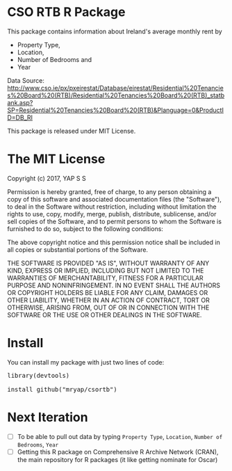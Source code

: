 # CSO RTB R Package

This package contains information about Ireland's average monthly rent by 
* Property Type, 
* Location, 
* Number of Bedrooms and 
* Year

Data Source: http://www.cso.ie/px/pxeirestat/Database/eirestat/Residential%20Tenancies%20Board%20(RTB)/Residential%20Tenancies%20Board%20(RTB)_statbank.asp?SP=Residential%20Tenancies%20Board%20(RTB)&Planguage=0&ProductID=DB_RI

This package is released under MIT License.

# The MIT License

Copyright (c) 2017, YAP S S

Permission is hereby granted, free of charge, to any person obtaining a copy of this software and associated documentation files (the "Software"), to deal in the Software without restriction, including without limitation the rights to use, copy, modify, merge, publish, distribute, sublicense, and/or sell copies of the Software, and to permit persons to whom the Software is furnished to do so, subject to the following conditions:

The above copyright notice and this permission notice shall be included in all copies or substantial portions of the Software.

THE SOFTWARE IS PROVIDED "AS IS", WITHOUT WARRANTY OF ANY KIND, EXPRESS OR IMPLIED, INCLUDING BUT NOT LIMITED TO THE WARRANTIES OF MERCHANTABILITY, FITNESS FOR A PARTICULAR PURPOSE AND NONINFRINGEMENT. IN NO EVENT SHALL THE AUTHORS OR COPYRIGHT HOLDERS BE LIABLE FOR ANY CLAIM, DAMAGES OR OTHER LIABILITY, WHETHER IN AN ACTION OF CONTRACT, TORT OR OTHERWISE, ARISING FROM, OUT OF OR IN CONNECTION WITH THE SOFTWARE OR THE USE OR OTHER DEALINGS IN THE SOFTWARE.

# Install

You can install my package with just two lines of code:

<pre>library(devtools)

install_github("mryap/csortb")</pre>

# Next Iteration

- [ ] To be able to pull out data by typing `Property Type`, `Location`, `Number of Bedrooms`, `Year`
- [ ] Getting this R package on Comprehensive R Archive Network (CRAN), the main repository for R packages (it like getting nominate for Oscar) 
